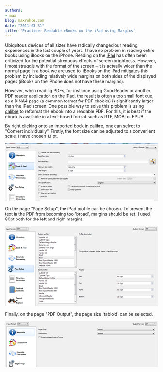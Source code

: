 ```yaml
---
authors:
- max
blog: maxrohde.com
date: "2011-03-31"
title: 'Practice: Readable eBooks on the iPad using Margins'
---
```


Ubiquitous devices of all sizes have radically changed our reading experiences in the last couple of years. I have no problem in reading entire books using iBooks on the iPhone. Reading on the [iPad](http://www.apple.com/ipad/) has often been criticized for the potential strenuous effects of screen brightness. However, I most struggle with the format of the screen – it is actually wider than the normal page in a book we are used to. iBooks on the iPad mitigates this problem by including relatively wide margins on both sides of the displayed pages (iBooks on the iPhone does not have these margins).

However, when reading PDFs, for instance using GoodReader or another PDF reader application on the iPad, the result is often a too small font due, as a DINA4 page (a common format for PDF ebooks) is significantly larger than the iPad screen. One possible way to solve this problem is using [calibre](http://calibre-ebook.com/) to reformat the ebook into a readable PDF. For this, it is best if the ebook is available in a text-based format such as RTF, MOBI or EPUB.

By right clicking onto an imported book in calibre, one can select to "Convert individually". Firstly, the font size can be adjusted to a convenient scale. I have chosen 13 pt.

![](images/033111_0720_practicerea1.png)

On the page "Page Setup", the iPad profile can be chosen. To prevent the text in the PDF from becoming too 'broad', margins should be set. I used 80pt both for the left and right margins.

![](images/033111_0720_practicerea2.png)

Finally, on the page "PDF Output", the page size 'tabloid' can be selected.

![](images/033111_0720_practicerea3.png)
